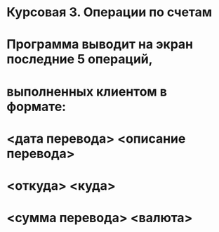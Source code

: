 # Курсовая 3. Операции по счетам
# Программа выводит на экран последние 5 операций,
# выполненных клиентом в формате:
# <дата перевода> <описание перевода>
# <откуда> <куда>
# <сумма перевода> <валюта>